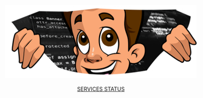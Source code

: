 <p align="center">
<img src="./Profile01.png">
<br><br>
<a href="http://status.flyhighbot.com">SERVICES STATUS</p>
